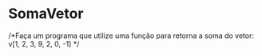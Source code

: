 # SomaVetor
 /*Faça um programa que utilize uma função para retorna a soma do vetor: v[1, 2, 3, 9, 2, 0, -1] */

